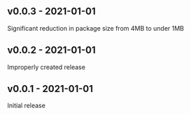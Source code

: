 ## v0.0.3 - 2021-01-01

Significant reduction in package size from 4MB to under 1MB

## v0.0.2 - 2021-01-01

Improperly created release

## v0.0.1 - 2021-01-01

Initial release